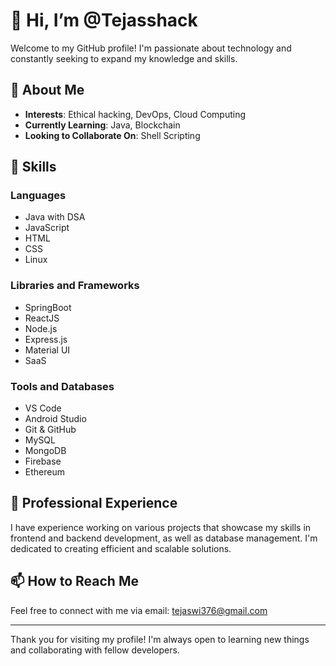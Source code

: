 # 👋 Hi, I’m @Tejasshack

Welcome to my GitHub profile! I'm passionate about technology and constantly seeking to expand my knowledge and skills.

## 🌱 About Me

- **Interests**: Ethical hacking, DevOps, Cloud Computing
- **Currently Learning**: Java, Blockchain
- **Looking to Collaborate On**: Shell Scripting

## 🚀 Skills

### Languages
- Java with DSA
- JavaScript
- HTML
- CSS
- Linux

### Libraries and Frameworks
- SpringBoot
- ReactJS
- Node.js
- Express.js
- Material UI
- SaaS

### Tools and Databases
- VS Code
- Android Studio
- Git & GitHub
- MySQL
- MongoDB
- Firebase
- Ethereum

## 💞 Professional Experience

I have experience working on various projects that showcase my skills in frontend and backend development, as well as database management. I'm dedicated to creating efficient and scalable solutions.

## 📫 How to Reach Me

Feel free to connect with me via email: [tejaswi376@gmail.com](mailto:tejaswi376@gmail.com)

---

Thank you for visiting my profile! I'm always open to learning new things and collaborating with fellow developers.

